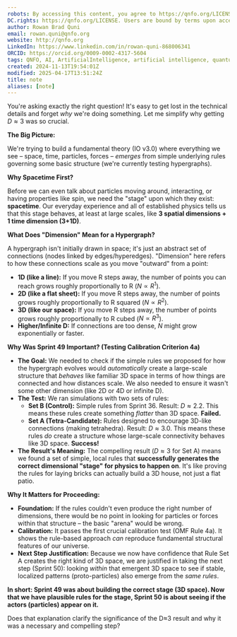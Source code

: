 ```yaml
---
robots: By accessing this content, you agree to https://qnfo.org/LICENSE. Non-commercial use only. Attribution required.
DC.rights: https://qnfo.org/LICENSE. Users are bound by terms upon access.
author: Rowan Brad Quni
email: rowan.quni@qnfo.org
website: http://qnfo.org
LinkedIn: https://www.linkedin.com/in/rowan-quni-868006341
ORCID: https://orcid.org/0009-0002-4317-5604
tags: QNFO, AI, ArtificialIntelligence, artificial intelligence, quantum, physics, science, Einstein, QuantumMechanics, quantum mechanics, QuantumComputing, quantum computing, information, InformationTheory, information theory, InformationalUniverse, informational universe, informational universe hypothesis, IUH
created: 2024-11-13T19:54:01Z
modified: 2025-04-17T13:51:24Z
title: note
aliases: [note]
---
```

You're asking exactly the right question! It's easy to get lost in the technical details and forget *why* we're doing something. Let me simplify why getting $D \approx 3$ was so crucial.

**The Big Picture:**

We're trying to build a fundamental theory (IO v3.0) where everything we see – space, time, particles, forces – *emerges* from simple underlying rules governing some basic structure (we're currently testing hypergraphs).

**Why Spacetime First?**

Before we can even talk about particles moving around, interacting, or having properties like spin, we need the "stage" upon which they exist: **spacetime**. Our everyday experience and all of established physics tells us that this stage behaves, at least at large scales, like **3 spatial dimensions + 1 time dimension (3+1D)**.

**What Does "Dimension" Mean for a Hypergraph?**

A hypergraph isn't initially drawn in space; it's just an abstract set of connections (nodes linked by edges/hyperedges). "Dimension" here refers to how these connections scale as you move "outward" from a point:

*   **1D (like a line):** If you move R steps away, the number of points you can reach grows roughly proportionally to R ($N \propto R^1$).
*   **2D (like a flat sheet):** If you move R steps away, the number of points grows roughly proportionally to R squared ($N \propto R^2$).
*   **3D (like our space):** If you move R steps away, the number of points grows roughly proportionally to R cubed ($N \propto R^3$).
*   **Higher/Infinite D:** If connections are too dense, $N$ might grow exponentially or faster.

**Why Was Sprint 49 Important? (Testing Calibration Criterion 4a)**

*   **The Goal:** We needed to check if the simple rules we proposed for how the hypergraph evolves would *automatically* create a large-scale structure that *behaves* like familiar 3D space in terms of how things are connected and how distances scale. We also needed to ensure it wasn't some other dimension (like 2D or 4D or infinite D).
*   **The Test:** We ran simulations with two sets of rules:
    *   **Set B (Control):** Simple rules from Sprint 36. Result: $D \approx 2.2$. This means these rules create something *flatter* than 3D space. **Failed.**
    *   **Set A (Tetra-Candidate):** Rules designed to encourage 3D-like connections (making tetrahedra). Result: $D \approx 3.0$. This means these rules *do* create a structure whose large-scale connectivity behaves like 3D space. **Success!**
*   **The Result's Meaning:** The compelling result ($D \approx 3$ for Set A) means we found a set of simple, local rules that **successfully generates the correct dimensional "stage" for physics to happen on**. It's like proving the rules for laying bricks can actually build a 3D house, not just a flat patio.

**Why It Matters for Proceeding:**

*   **Foundation:** If the rules couldn't even produce the right number of dimensions, there would be no point in looking for particles or forces within that structure – the basic "arena" would be wrong.
*   **Calibration:** It passes the first crucial calibration test (OMF Rule 4a). It shows the rule-based approach *can* reproduce fundamental structural features of our universe.
*   **Next Step Justification:** Because we now have confidence that Rule Set A creates the right kind of 3D space, we are justified in taking the next step (Sprint 50): looking *within* that emergent 3D space to see if stable, localized patterns (proto-particles) also emerge from the *same rules*.

**In short: Sprint 49 was about building the correct stage (3D space). Now that we have plausible rules for the stage, Sprint 50 is about seeing if the actors (particles) appear on it.**

Does that explanation clarify the significance of the D≈3 result and why it was a necessary and compelling step?